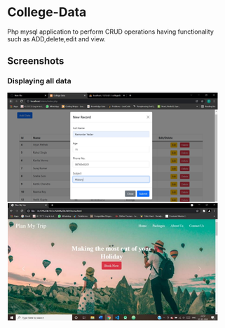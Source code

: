 # College-Data

Php mysql application to perform CRUD operations having functionality such as ADD,delete,edit and view.

## Screenshots

### Displaying all data
<div float="left">
<img src="https://github.com/trigya7701/College-Data/blob/881b990d3574f0c2706b29916e0c70373711f638/images/Add.jpg" width=480>
<img src="https://github.com/trigya7701/Plan-My-Trip/blob/d064771b0e9f2901c170824bbfdfc082c42926c0/images/readme2.JPG" width=480>
 </div>
 
 <br>
 <br>
